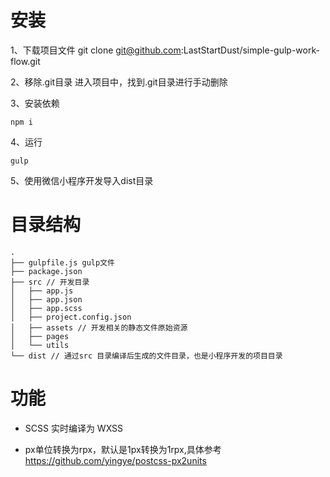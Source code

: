 # 安装

1、下载项目文件
git clone git@github.com:LastStartDust/simple-gulp-work-flow.git

2、移除.git目录
进入项目中，找到.git目录进行手动删除

3、安装依赖
```
npm i
```

4、运行
```
gulp
```

5、使用微信小程序开发导入dist目录


# 目录结构

```
.
├── gulpfile.js gulp文件
├── package.json
├── src // 开发目录
│   ├── app.js
│   ├── app.json
│   ├── app.scss
│   ├── project.config.json
│   ├── assets // 开发相关的静态文件原始资源
│   ├── pages
│   └── utils
└── dist // 通过src 目录编译后生成的文件目录，也是小程序开发的项目目录
```

# 功能

+ SCSS 实时编译为 WXSS

+ px单位转换为rpx，默认是1px转换为1rpx,具体参考 https://github.com/yingye/postcss-px2units